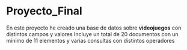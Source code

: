 # Proyecto_Final
En este proyecto he creado una base de datos sobre **videojuegos** con distintos campos y valores
Incluye un total de 20 documentos con un mínimo de 11 elementos y varias consultas con distintos operadores
